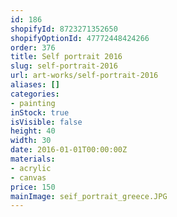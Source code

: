 ```yaml
---
id: 186
shopifyId: 8723271352650
shopifyOptionId: 47772448424266
order: 376
title: Self portrait 2016
slug: self-portrait-2016
url: art-works/self-portrait-2016
aliases: []
categories:
- painting
inStock: true
isVisible: false
height: 40
width: 30
date: 2016-01-01T00:00:00Z
materials:
- acrylic
- canvas
price: 150
mainImage: seif_portrait_greece.JPG
---
```


